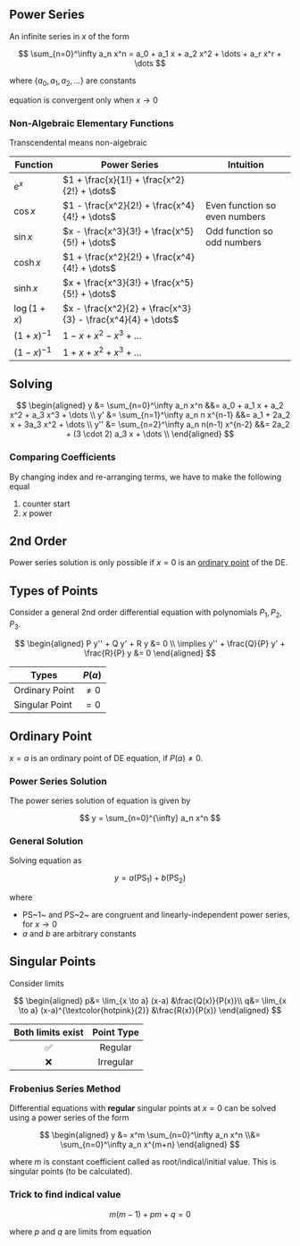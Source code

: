 ## Power Series

An infinite series in $x$ of the form

$$
\sum_{n=0}^\infty a_n x^n = a_0 + a_1 x + a_2 x^2 + \dots + a_r x^r + \dots
$$

where $\{ a_0, a_1, a_2, \dots \}$ are constants

equation is convergent only when $x \to 0$

### Non-Algebraic Elementary Functions

Transcendental means non-algebraic

| Function     | Power Series                                                | Intuition                     |
| ------------ | ----------------------------------------------------------- | ----------------------------- |
| $e^x$        | $1 + \frac{x}{1!} + \frac{x^2}{2!} + \dots$                 |                               |
| $\cos x$     | $1 - \frac{x^2}{2!} + \frac{x^4}{4!} + \dots$               | Even function so even numbers |
| $\sin x$     | $x - \frac{x^3}{3!} + \frac{x^5}{5!} + \dots$               | Odd function so odd numbers   |
| $\cosh x$    | $1 + \frac{x^2}{2!} + \frac{x^4}{4!} + \dots$               |                               |
| $\sinh x$    | $x + \frac{x^3}{3!} + \frac{x^5}{5!} + \dots$               |                               |
| $\log(1+x)$  | $x - \frac{x^2}{2} + \frac{x^3}{3} - \frac{x^4}{4} + \dots$ |                               |
| $(1+x)^{-1}$ | $1 - x + x^2 - x^3 + \dots$                                 |                               |
| $(1-x)^{-1}$ | $1 + x + x^2 + x^3 + \dots$                                 |                               |

## Solving

$$
\begin{aligned}
y
&= \sum_{n=0}^\infty a_n x^n
&&= a_0 + a_1 x + a_2 x^2 + a_3 x^3 + \dots \\
y'
&= \sum_{n=1}^\infty a_n n x^{n-1}
&&= a_1 + 2a_2 x + 3a_3 x^2 + \dots \\
y''
&= \sum_{n=2}^\infty a_n n(n-1) x^{n-2}
&&= 2a_2 + (3 \cdot 2) a_3 x + \dots \\
\end{aligned}
$$

### Comparing Coefficients

By changing index and re-arranging terms, we have to make the following equal

1. counter start
2. $x$ power

## 2nd Order

Power series solution is only possible if $x = 0$ is an [ordinary point](#ordinary-point) of the DE.

## Types of Points

Consider a general 2nd order differential equation with polynomials $P_1, P_2, P_3$.

$$
\begin{aligned}
P y'' + Q y' + R y &= 0 \\
\implies y'' + \frac{Q}{P} y' + \frac{R}{P} y &= 0
\end{aligned}
$$

| Types          | $P(a)$  |
| -------------- | ------- |
| Ordinary Point | $\ne 0$ |
| Singular Point | $= 0$   |

## Ordinary Point

$x=a$ is an ordinary point of DE equation, if $P(a) \ne 0$.

### Power Series Solution

The power series solution of equation is given by

$$
y = \sum_{n=0}^{\infty} a_n x^n
$$

### General Solution

Solving equation as

$$
y = a(\text{PS}_1) + b(\text{PS}_2)
$$

where

- PS~1~ and PS~2~ are congruent and linearly-independent power series, for $x \to 0$
- $a$ and $b$ are arbitrary constants

## Singular Points

Consider limits

$$
\begin{aligned}
p&=
\lim_{x \to a} (x-a)
&\frac{Q(x)}{P(x)}\\
q&=
\lim_{x \to a} (x-a)^{\textcolor{hotpink}{2}}
&\frac{R(x)}{P(x)}
\end{aligned}
$$

| Both limits exist | Point Type |
|:-:|:-:|
|    ✅    |     Regular     |
|    ❌    |			Irregular |

### Frobenius Series Method

Differential equations with **regular** singular points at $x=0$ can be solved using a power series of the form

$$
\begin{aligned}
y
&= x^m \sum_{n=0}^\infty a_n x^n \\&= \sum_{n=0}^\infty a_n x^{m+n}
\end{aligned}
$$

where $m$ is constant coefficient called as root/indical/initial value. This is singular points (to be calculated).

### Trick to find indical value

$$
m(m-1) + p m + q = 0
$$

where $p$ and $q$ are limits from equation
